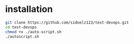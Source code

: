 # installation
```sh
git clone https://github.com/sidoelz123/test-devops.git
cd test-devops
chmod +x ./auto-script.sh
./autoscript.sh
```
